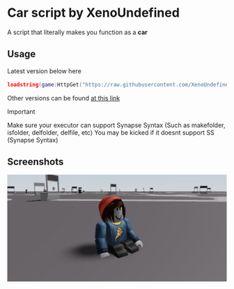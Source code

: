 # Car script by XenoUndefined
A script that literally makes you function as a **car**
## Usage
Latest version below here
```lua
loadstring(game:HttpGet("https://raw.githubusercontent.com/XenoUndefined/vroom/refs/heads/main/scriptandversions/versiononepointzero.txt",true))()
```
Other versions can be found [at this link](https://github.com/XenoUndefined/vroom/tree/main/scriptandversions)
> [!IMPORTANT]
> Make sure your executor can support Synapse Syntax (Such as makefolder, isfolder, delfolder, delfile, etc)
> You may be kicked if it doesnt support SS (Synapse Syntax)
## Screenshots
![Image](https://raw.githubusercontent.com/XenoUndefined/vroom/refs/heads/main/githubstuff/carscreenshoot.png)
